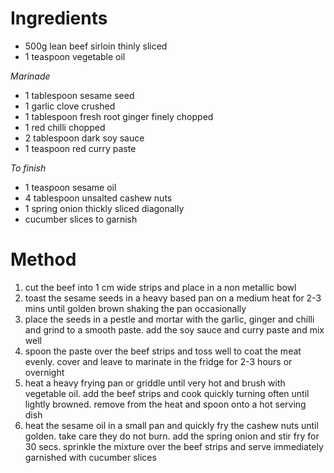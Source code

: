 # Ingredients

-   500g lean beef sirloin thinly sliced
-   1 teaspoon vegetable oil

*Marinade*

-   1 tablespoon sesame seed
-   1 garlic clove crushed
-   1 tablespoon fresh root ginger finely chopped
-   1 red chilli chopped
-   2 tablespoon dark soy sauce
-   1 teaspoon red curry paste

*To finish*

-   1 teaspoon sesame oil
-   4 tablespoon unsalted cashew nuts
-   1 spring onion thickly sliced diagonally
-   cucumber slices to garnish

# Method

1.  cut the beef into 1 cm wide strips and place in a non metallic bowl
2.  toast the sesame seeds in a heavy based pan on a medium heat for 2-3 mins until golden brown shaking the pan occasionally
3.  place the seeds in a pestle and mortar with the garlic, ginger and chilli and grind to a smooth paste. add the soy sauce and curry paste and mix well
4.  spoon the paste over the beef strips and toss well to coat the meat evenly. cover and leave to marinate in the fridge for 2-3 hours or overnight
5.  heat a heavy frying pan or griddle until very hot and brush with vegetable oil. add the beef strips and cook quickly turning often until lightly browned. remove from the heat and spoon onto a hot serving dish
6.  heat the sesame oil in a small pan and quickly fry the cashew nuts until golden. take care they do not burn. add the spring onion and stir fry for 30 secs. sprinkle the mixture over the beef strips and serve immediately garnished with cucumber slices

